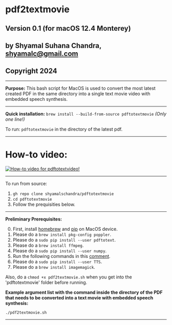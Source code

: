 # pdf2textmovie

## Version 0.1 (for macOS 12.4 Monterey)

## by Shyamal Suhana Chandra, shyamalc@gmail.com
## Copyright 2024
-----------

**Purpose:** This bash script for MacOS is used to convert the most latest created PDF in the same directory into a single text movie video with embedded speech synthesis.

-----------

**Quick installation:** `brew install --build-from-source pdftotextmovie` *(Only one line!)*

To run: `pdftotextmovie` in the directory of the latest pdf.

-----------

# How-to video:

[![How-to video for pdftotextvideo!](https://img.youtube.com/vi/vM0bgBSyReI/0.jpg)](https://www.youtube.com/watch?v=vM0bgBSyReI)

-----------

To run from source:

1. `gh repo clone shyamalschandra/pdftotextmovie`
2. `cd pdftotextmovie`
3. Follow the prequisities below.

-----------

**Preliminary Prerequisites:** 

0. First, install [homebrew](https://brew.sh) and [pip](https://pip.pypa.io/en/stable/) on MacOS device.
1. Please do a `brew install pkg-config poppler`.
2. Please do a `sudo pip install --user pdftotext`.
3. Please do a `brew install ffmpeg`.
4. Please do a `sudo pip install --user numpy`.
5. Run the following commands in this [comment](https://github.com/mozilla/TTS/issues/726#issuecomment-913570903).
6. Please do a `sudo pip install --user TTS`.
7. Please do a `brew install imagemagick`.

Also, do a `chmod +x pdf2textmovie.sh` when you get into the 'pdftotextmovie' folder before running.

**Example argument list with the command inside the directory of the PDF that needs to be converted into a text movie with embedded speech synthesis:**

`./pdf2textmovie.sh` 

-----------
